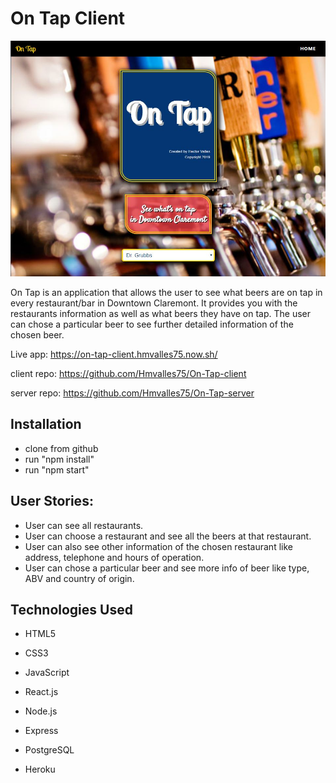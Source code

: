 # On Tap Client

<img src="./src/images/screenshot.jpg" alt="Good Meal" width="auto">

On Tap is an application that allows the user to see what beers are on tap in every restaurant/bar in Downtown Claremont. It provides you with the restaurants information as well as what beers they have on tap. The user can chose a particular beer to see further detailed information of the chosen beer.

Live app: https://on-tap-client.hmvalles75.now.sh/

client repo: https://github.com/Hmvalles75/On-Tap-client

server repo: https://github.com/Hmvalles75/On-Tap-server

## Installation

- clone from github
- run "npm install"
- run "npm start"

## User Stories:

- User can see all restaurants.
- User can choose a restaurant and see all the beers at that restaurant.
- User can also see other information of the chosen restaurant like address, telephone and hours of operation.
- User can chose a particular beer and see more info of beer like type, ABV and country of origin.

## Technologies Used

- HTML5
- CSS3
- JavaScript

- React.js
- Node.js
- Express
- PostgreSQL
- Heroku
